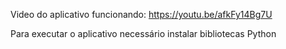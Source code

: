 Video do aplicativo funcionando: https://youtu.be/afkFy14Bg7U

Para executar o aplicativo necessário instalar bibliotecas Python
